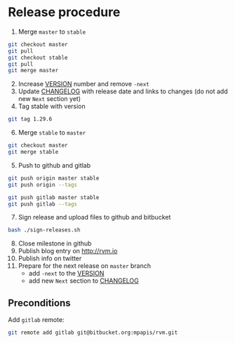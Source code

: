 # Release procedure

1. Merge `master` to `stable`

```bash
git checkout master
git pull
git checkout stable
git pull
git merge master
```

2. Increase [VERSION](../VERSION) number and remove `-next`
3. Update [CHANGELOG](../CHANGELOG.md) with release date and links to changes (do not add new `Next` section yet)
4. Tag stable with version

```bash
git tag 1.29.6
```

6. Merge `stable` to `master`

```bash
git checkout master
git merge stable
```

5. Push to github and gitlab

```bash
git push origin master stable
git push origin --tags

git push gitlab master stable
git push gitlab --tags
```

7. Sign release and upload files to github and bitbucket

```bash
bash ./sign-releases.sh
```

8. Close milestone in github
9. Publish blog entry on http://rvm.io
10. Publish info on twitter
11. Prepare for the next release on `master` branch
    * add `-next` to the [VERSION](../VERSION)
    * add new `Next` section to [CHANGELOG](../CHANGELOG.md)

## Preconditions

Add `gitlab` remote:

```bash
git remote add gitlab git@bitbucket.org:mpapis/rvm.git
```
